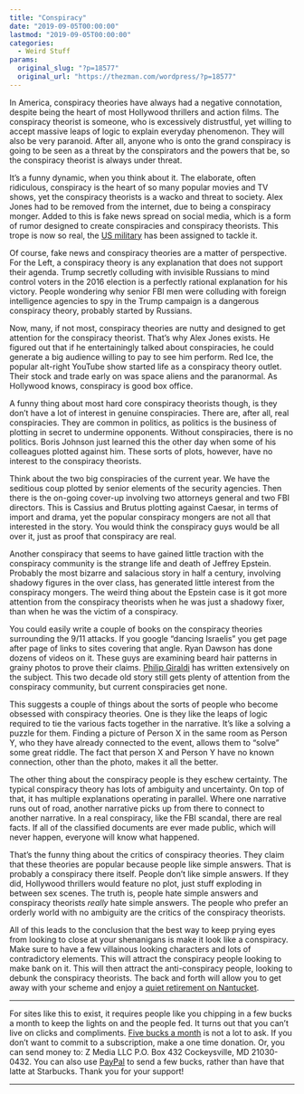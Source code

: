 ```yaml
---
title: "Conspiracy"
date: "2019-09-05T00:00:00"
lastmod: "2019-09-05T00:00:00"
categories:
  - Weird Stuff
params:
  original_slug: "?p=18577"
  original_url: "https://thezman.com/wordpress/?p=18577"
---
```


In America, conspiracy theories have always had a negative connotation,
despite being the heart of most Hollywood thrillers and action films.
The conspiracy theorist is someone, who is excessively distrustful, yet
willing to accept massive leaps of logic to explain everyday phenomenon.
They will also be very paranoid. After all, anyone who is onto the grand
conspiracy is going to be seen as a threat by the conspirators and the
powers that be, so the conspiracy theorist is always under threat.

It’s a funny dynamic, when you think about it. The elaborate, often
ridiculous, conspiracy is the heart of so many popular movies and TV
shows, yet the conspiracy theorists is a wacko and threat to society.
Alex Jones had to be removed from the internet, due to being a
conspiracy monger. Added to this is fake news spread on social media,
which is a form of rumor designed to create conspiracies and conspiracy
theorists. This trope is now so real, the <a
href="https://www.bloomberg.com/news/articles/2019-08-31/u-s-unleashes-military-to-fight-fake-news-disinformation"
rel="noopener noreferrer" target="_blank">US military</a> has been
assigned to tackle it.

Of course, fake news and conspiracy theories are a matter of
perspective. For the Left, a conspiracy theory is any explanation that
does not support their agenda. Trump secretly colluding with invisible
Russians to mind control voters in the 2016 election is a perfectly
rational explanation for his victory. People wondering why senior FBI
men were colluding with foreign intelligence agencies to spy in the
Trump campaign is a dangerous conspiracy theory, probably started by
Russians.

Now, many, if not most, conspiracy theories are nutty and designed to
get attention for the conspiracy theorist. That’s why Alex Jones exists.
He figured out that if he entertainingly talked about conspiracies, he
could generate a big audience willing to pay to see him perform. Red
Ice, the popular alt-right YouTube show started life as a conspiracy
theory outlet. Their stock and trade early on was space aliens and the
paranormal. As Hollywood knows, conspiracy is good box office.

A funny thing about most hard core conspiracy theorists though, is they
don’t have a lot of interest in genuine conspiracies. There are, after
all, real conspiracies. They are common in politics, as politics is the
business of plotting in secret to undermine opponents. Without
conspiracies, there is no politics. Boris Johnson just learned this the
other day when some of his colleagues plotted against him. These sorts
of plots, however, have no interest to the conspiracy theorists.

Think about the two big conspiracies of the current year. We have the
seditious coup plotted by senior elements of the security agencies. Then
there is the on-going cover-up involving two attorneys general and two
FBI directors. This is Cassius and Brutus plotting against Caesar, in
terms of import and drama, yet the popular conspiracy mongers are not
all that interested in the story. You would think the conspiracy guys
would be all over it, just as proof that conspiracy are real.

Another conspiracy that seems to have gained little traction with the
conspiracy community is the strange life and death of Jeffrey Epstein.
Probably the most bizarre and salacious story in half a century,
involving shadowy figures in the over class, has generated little
interest from the conspiracy mongers. The weird thing about the Epstein
case is it got more attention from the conspiracy theorists when he was
just a shadowy fixer, than when he was the victim of a conspiracy.

You could easily write a couple of books on the conspiracy theories
surrounding the 9/11 attacks. If you google “dancing Israelis” you get
page after page of links to sites covering that angle. Ryan Dawson has
done dozens of videos on it. These guys are examining beard hair
patterns in grainy photos to prove their claims.
<a href="http://www.unz.com/pgiraldi/the-dancing-israelis/"
rel="noopener noreferrer" target="_blank">Philip Giraldi</a> has written
extensively on the subject. This two decade old story still gets plenty
of attention from the conspiracy community, but current conspiracies get
none.

This suggests a couple of things about the sorts of people who become
obsessed with conspiracy theories. One is they like the leaps of logic
required to tie the various facts together in the narrative. It’s like a
solving a puzzle for them. Finding a picture of Person X in the same
room as Person Y, who they have already connected to the event, allows
them to “solve” some great riddle. The fact that person X and Person Y
have no known connection, other than the photo, makes it all the better.

The other thing about the conspiracy people is they eschew certainty.
The typical conspiracy theory has lots of ambiguity and uncertainty. On
top of that, it has multiple explanations operating in parallel. Where
one narrative runs out of road, another narrative picks up from there to
connect to another narrative. In a real conspiracy, like the FBI
scandal, there are real facts. If all of the classified documents are
ever made public, which will never happen, everyone will know what
happened.

That’s the funny thing about the critics of conspiracy theories. They
claim that these theories are popular because people like simple
answers. That is probably a conspiracy there itself. People don’t like
simple answers. If they did, Hollywood thrillers would feature no plot,
just stuff exploding in between sex scenes. The truth is, people hate
simple answers and conspiracy theorists *really* hate simple answers.
The people who prefer an orderly world with no ambiguity are the critics
of the conspiracy theorists.

All of this leads to the conclusion that the best way to keep prying
eyes from looking to close at your shenanigans is make it look like a
conspiracy. Make sure to have a few villainous looking characters and
lots of contradictory elements. This will attract the conspiracy people
looking to make bank on it. This will then attract the anti-conspiracy
people, looking to debunk the conspiracy theorists. The back and forth
will allow you to get away with your scheme and enjoy a
<a href="https://www.ack.net/business/20180913/property-transfers"
rel="noopener noreferrer" target="_blank">quiet retirement on
Nantucket</a>.

------------------------------------------------------------------------

For sites like this to exist, it requires people like you chipping in a
few bucks a month to keep the lights on and the people fed. It turns out
that you can’t live on clicks and compliments.
<a href="https://www.subscribestar.com/the-z-blog"
rel="noopener noreferrer" target="_blank">Five bucks a month</a> is not
a lot to ask. If you don’t want to commit to a subscription, make a one
time donation. Or, you can send money to: Z Media LLC P.O. Box 432
Cockeysville, MD 21030-0432. You can also use <a
href="https://www.paypal.com/cgi-bin/webscr?cmd=_s-xclick&amp;hosted_button_id=UDAS2Q8JYA6CN&amp;source=url"
rel="noopener noreferrer" target="_blank">PayPal</a> to send a few
bucks, rather than have that latte at Starbucks. Thank you for your
support!

------------------------------------------------------------------------
